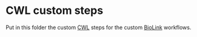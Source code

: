 # CWL custom steps

Put in this folder the custom [CWL](https://www.commonwl.org/) steps for the custom [BioLink](https://biolink.github.io/biolink-model/) workflows.